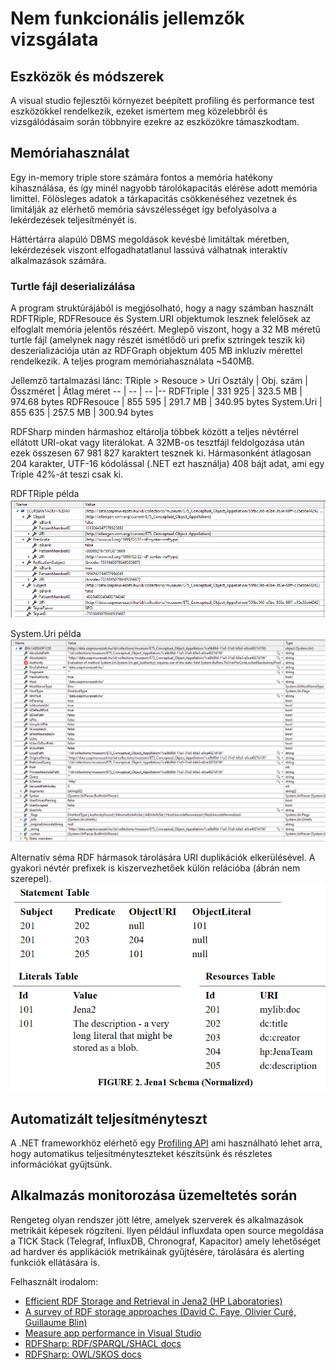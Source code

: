 # Nem funkcionális jellemzők vizsgálata

## Eszközök és módszerek
A visual studio fejlesztői környezet beépített profiling és performance test eszközökkel rendelkezik, ezeket ismertem meg közelebbről és vizsgálódásaim során többnyire ezekre az eszközökre támaszkodtam.

## Memóriahasználat
Egy in-memory triple store számára fontos a memória hatékony kihasználása, és így minél nagyobb tárolókapacitás elérése adott memória limittel. Fölösleges adatok a tárkapacitás csökkenéséhez vezetnek és limitálják az elérhető memória sávszélességet így befolyásolva a lekérdezések teljesítményét is.

Háttértárra alapúló DBMS megoldások kevésbé limitáltak méretben, lekérdezések viszont elfogadhatatlanul lassúvá válhatnak interaktív alkalmazások számára.

 ### Turtle fájl deserializálása
A program struktúrájából is megjósolható, hogy a nagy számban használt RDFTRiple, RDFResouce és System.URI objektumok lesznek felelősek az elfoglalt memória jelentős részéért. Meglepő viszont, hogy a 32 MB méretű turtle fájl (amelynek nagy részét ismétlődő uri prefix sztringek teszik ki) deszerializációja után az RDFGraph objektum 405 MB inkluzív mérettel rendelkezik. A teljes program memóriahasználata ~540MB.  

Jellemző tartalmazási lánc: TRiple > Resouce > Uri
 Osztály | Obj. szám | Összméret | Átlag méret
 -- | -- | -- |--
 RDFTriple | 331 925 | 323.5 MB | 974.68 bytes
 RDFResouce |  855 595 | 291.7 MB | 340.95 bytes
 System.Uri | 855 635 | 257.5 MB | 300.94 bytes

RDFSharp minden hármashoz eltárolja többek között a teljes névtérrel ellátott URI-okat vagy literálokat. A 32MB-os tesztfájl feldolgozása után ezek összesen 67 981 827 karaktert tesznek ki. Hármasonként átlagosan 204 karakter, UTF-16 kódolással (.NET ezt használja) 408 bájt adat, ami egy Triple 42%-át teszi csak ki.

RDFTRiple példa
![alt text](./images/rdfsharp_triple.png "RDFTriple example")

System.Uri példa
![alt text](./images/rdfsharp_uri.png "System.Uri example")

Alternatív séma RDF hármasok tárolására URI duplikációk elkerülésével. A gyakori névtér prefixek is kiszervezhetőek külön relációba (ábrán nem szerepel).
![alt text](./images/jena2_schema.png "Jena1 schema (HP labs)")



## Automatizált teljesítményteszt
A .NET frameworkhöz elérhető egy [Profiling API](https://docs.microsoft.com/en-us/dotnet/framework/unmanaged-api/profiling/) ami használható lehet arra, hogy automatikus teljesítményteszteket készítsünk és részletes információkat gyűjtsünk.

## Alkalmazás monitorozása üzemeltetés során
Rengeteg olyan rendszer jött létre, amelyek szerverek és alkalmazások metrikáit képesek rögzíteni. Ilyen például influxdata open source megoldása a TICK Stack (Telegraf, InfluxDB, Chronograf, Kapacitor) amely lehetőséget ad hardver és applikációk metrikáinak gyűjtésére, tárolására és alerting funkciók ellátására is.

Felhasznált irodalom:
- [Efficient RDF Storage and Retrieval in Jena2 (HP Laboratories)](https://www2.cs.uic.edu/~ifc/SWDB/papers/Wilkinson_etal.pdf)
- [A survey of RDF storage approaches (David C. Faye, Olivier Curé, Guillaume Blin)](https://hal.inria.fr/hal-01299496/document)
- [Measure app performance in Visual Studio](https://docs.microsoft.com/en-us/visualstudio/profiling/?view=vs-2019)
- [RDFSharp: RDF/SPARQL/SHACL docs](https://github.com/mdesalvo/RDFSharp/releases/download/v2.22.0/RDFSharp-2.22.0.pdf)
- [RDFSharp: OWL/SKOS docs](https://github.com/mdesalvo/RDFSharp/releases/download/v2.22.0/RDFSharp.Semantics-2.22.0.pdf)
